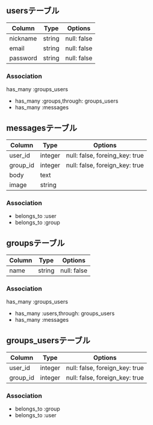 ## usersテーブル

|Column|Type|Options|
|------|----|-------|
|nickname|string|null: false|
|email|string|null: false|
|password|string|null: false|

### Association
  has_many :groups_users
- has_many :groups,through: groups_users
- has_many :messages

## messagesテーブル

|Column|Type|Options|
|------|----|-------|
|user_id|integer|null: false, foreing_key: true|
|group_id|integer|null: false, foreign_key: true|
|body|text|
|image|string|

### Association
- belongs_to :user
- belongs_to :group

## groupsテーブル

|Column|Type|Options|
|------|----|-------|
|name|string|null: false|

### Association
  has_many :groups_users
- has_many :users,through: groups_users
- has_many :messages

## groups_usersテーブル

|Column|Type|Options|
|------|----|-------|
|user_id|integer|null: false, foreign_key: true|
|group_id|integer|null: false, foreign_key: true|

### Association
- belongs_to :group
- belongs_to :user